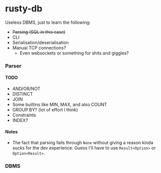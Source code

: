 # rusty-db
Useless DBMS, just to learn the following:

- ~~Parsing (SQL in this case)~~
- CLI
- Serialisation/deserialisation
- Manual TCP connections?
    - Even websockets or something for shits and giggles?


### Parser

#### TODO

- AND/OR/NOT
- DISTINCT
- JOIN
- Some builtins like MIN, MAX, and also COUNT
- GROUP BY? (lot of effort I think)
- Constraints
- INDEX?

#### Notes

- The fact that parsing fails through `None` without giving a reason kinda sucks for the dev experience.
Guess I'll have to use `Result<Option>` or `Option<Result>`.

### DBMS
